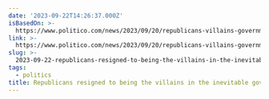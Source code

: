 ```yaml
---
date: '2023-09-22T14:26:37.000Z'
isBasedOn: >-
  https://www.politico.com/news/2023/09/20/republicans-villains-government-shutdown-00117191
link: >-
  https://www.politico.com/news/2023/09/20/republicans-villains-government-shutdown-00117191
slug: >-
  2023-09-22-republicans-resigned-to-being-the-villains-in-the-inevitable-government-shu
tags:
  - politics
title: Republicans resigned to being the villains in the inevitable government shu
---
```


